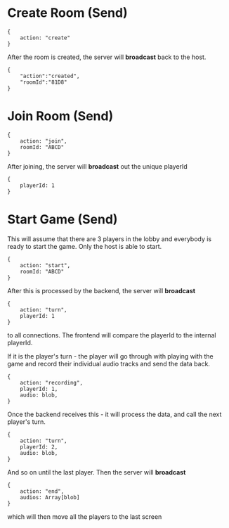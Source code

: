 # Create Room (Send)

```
{
    action: "create"
}
```

After the room is created, the server will **broadcast** back to the host.

```
{
    "action":"created",
    "roomId":"81D8"
}
```

# Join Room (Send)

```
{
    action: "join",
    roomId: "ABCD"
}
```

After joining, the server will **broadcast** out the unique playerId

```
{
    playerId: 1
}
```

# Start Game (Send)

This will assume that there are 3 players in the lobby and everybody is ready to start the game. Only the host is able to start.

```
{
    action: "start",
    roomId: "ABCD"
}
```

After this is processed by the backend, the server will **broadcast**

```
{
    action: "turn",
    playerId: 1
}
```

to all connections. The frontend will compare the playerId to the internal playerId.

If it is the player's turn - the player will go through with playing with the game and record their individual audio tracks and send the data back.

```
{
    action: "recording",
    playerId: 1,
    audio: blob,
}
```

Once the backend receives this - it will process the data, and call the next player's turn.

```
{
    action: "turn",
    playerId: 2,
    audio: blob,
}
```

And so on until the last player. Then the server will **broadcast**

```
{
    action: "end",
    audios: Array[blob]
}
```

which will then move all the players to the last screen
